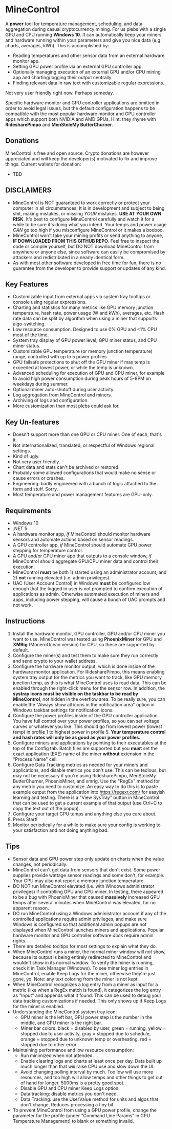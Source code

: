 # MineControl 

A **power** tool for temperature management, scheduling, and data aggregation during casual cryptocurrency mining. For us plebs with a single GPU and CPU running **Windows 10**. It can automatically keep your miners and hardware running within your parameters and give you nice data (e.g. charts, averages, kWh). This is accomplished by:
- Reading temperatures and other sensor data from an external hardware monitor app.
- Setting GPU power profile via an external GPU controller app.
- Optionally managing execution of an external GPU and/or CPU mining app and charting/logging their output centrally.
- Finding relevant data in raw text with customizable regular expressions.

Not very user friendly right now. Perhaps someday.

Specific hardware monitor and GPU controller applications are omitted in order to avoid legal issues, but the default configuration happens to be compatible with the most popular hardware monitor and GPU controller apps which support both NVIDIA and AMD GPUs. Hint: they rhyme with **RidesharePimpo** and **MenStoleMy ButterChurner**.

## Donations
MineControl is free and open source. Crypto donations are however appreciated and will keep the developer(s) motivated to fix and improve things. Current wallets for donation:
- TBD

## DISCLAIMERS

- MineControl is NOT guaranteed to work correctly or protect your computer in all circumstances. It is in development and subject to being shit, making mistakes, or missing *YOUR* mistakes. **USE AT YOUR OWN RISK**. It's best to configure MineControl carefully and watch it for a while to be sure it's doing what you intend. Your temps and power usage *CAN* go too high if you misconfigure MineControl or it makes a booboo.
- MineControl won't take your mining profits or send anything to anyone, **IF DOWNLOADED FROM THIS GITHUB REPO**. Feel free to inspect the code or compile yourself, but DO NOT download MineControl from anywhere or anyone else, since software can easily be compromised by attackers and redistributed in a nearly identical form.
- As with most other software developed in free time for fun, there is no guarantee from the developer to provide support or updates of any kind.

## Key Features

- Customizable input from external apps via system tray tooltips or console using regular expressions.
- Charting and statistics for many metrics like GPU memory junction temperature, hash rate, power usage (W and kWh), averages, etc. Hash rate data can be split by algorithm when using a miner that supports algo-switching.
- Low resource consumption. Designed to use 0% GPU and <1% CPU most of the time.
- System tray display of GPU power level, GPU miner status, and CPU miner status.
- Customizable GPU temperature (or memory junction temperature) range, controlled with up to 5 power profiles.
- GPU failsafe protections to shut off the GPU miner if max temp is exceeded at lowest power, or while the temp is unknown.
- Advanced scheduling for execution of GPU and CPU miner, for example to avoid high power consumption during peak hours of 5-8PM on weekdays during summer.
- Optional miner auto-shutoff during user activity.
- Log aggregation from MineControl and miners.
- Archiving of logs and configuration.
- More customization than most plebs could ask for.

## Key Un-features

- Doesn't support more than one GPU or CPU miner. One of each, that's it.
- Not internationalized, translated, or respectful of Windows regional settings.
- Kind of ugly.
- Not very user friendly.
- Chart data and stats can't be archived or restored.
- Probably some allowed configurations that would make no sense or cause errors or crashes.
- Engineering: badly engineered with a bunch of logic attached to the form and stuff. Sorry.
- Most temperature and power management features are GPU-only.

## Requirements

- Windows 10
- .NET 5
- A hardware monitor app, *if* MineControl should monitor hardware sensors and automate actions based on sensor readings.
- A GPU controller app, *if* MineControl should automate GPU power stepping for temperature control.
- A GPU and/or CPU miner app that outputs to a console window, *if* MineControl should aggregate GPU/CPU miner data and control their execution.
- MineControl **must** be both 1) started using an administrator account, and 2) **not** running elevated (i.e. admin privileges).
- UAC (User Account Control) in Windows **must** be configured low enough that the logged in user is not prompted to confirm execution of applications as admin. Otherwise automated execution of miners and apps, including power stepping, will cause a bunch of UAC prompts and not work.

## Instructions

1) Install the hardware monitor, GPU controller, GPU and/or CPU miner you want to use. MineControl was tested using **PhoenixMiner** for GPU and **XMRig** (MoneroOcean version) for CPU, so these are supported by default.
2) Configure the miner(s) and test them to make sure they run correctly and send crypto to your wallet address.
3) Configure the hardware monitor output, which is done inside of the hardware monitor application. For RidesharePimpo, this means enabling system tray output for the metrics you want to track, like GPU memory junction temp, as this is what MineControl uses to read data. This can be enabled through the right-click menu for the sensor row. In addition, the **systray icons must be visible on the taskbar to be read by MineControl**, not hidden in the overflow area. To be really sure, you can enable the "Always show all icons in the notification area" option in Windows taskbar settings for notification icons.
4) Configure the power profiles inside of the GPU controller application. You have full control over your power profiles, so you can set voltage curves or whatever you like. This should go from lowest power (lowest temp) in profile 1 to highest power in profile 5. **Your temperature control and hash rates will only be as good as your power profiles.**
5) Configure miners and applications by pointing to their executables at the top of the Config tab. Batch files are supported but you **must** set the exact application (EXE) name of the miner **without** extension in the "Process Name" cell.
6) Configure Data Tracking metrics as needed for your miners and applications, and disable metrics you don't use. This can be tedious, but may not be necessary if you're using RidesharePimpo, MenStoleMy ButterChurner, PhoenixMiner, and xmrig. Use the "RegEx" method for any metric you need to customize. An easy way to do this is to paste example output from the application into https://regexr.com/ for easyish learning and testing. There is a "View SysTray" button in MineControl that can be used to get a current example of that output (use Ctrl+C to copy the text out of the popup).
7) Configure your target GPU temps and anything else you care about.
8) Press Start!
9) Monitor periodically for a while to make sure your config is working to your satisfaction and not doing anything bad.

## Tips

- Sensor data and GPU power step only update on charts when the value changes, not periodically.
- MineControl can't get data from sensors that don't exist. Some power supplies provide wattage sensor readings and some don't, for example. Your GPU may also not report a memory junction temperature.
- DO NOT run MineControl elevated (i.e. with Windows administrator privileges) if controlling GPU and CPU miner. In testing, there appeared to be a bug with PhoenixMiner that caused **massively** increased GPU temps after several minutes when MineControl was elevated, for no apparent reason.
- DO run MineControl using a Windows administrator account if any of the controlled applications require admin privileges, and make sure Windows is configured so that additional admin popups are not displayed when MineControl launches miners and applications. Popular hardware monitor and GPU controller software *does* require admin rights.
- There are detailed tooltips for most settings to explain what they do.
- When MineControl runs a miner, the normal miner window will *not* show, because its output is being entirely redirected to MineControl and wouldn't show in its normal window. To verify the miner is running, check it in Task Manager (Windows). To see miner log entries in MineControl, enable Keep Logs for the miner, otherwise they're just gone, yo. Note: any text coloring from the miner is not kept.
- When MineControl recognizes a log entry from a miner as input for a metric (like when a RegEx match is found), it categorizes the log entry as "Input" and appends what it found. This can be used to debug your data tracking customizations if needed. This only shows up if Keep Logs for the miner is enabled.
- Understanding the MineControl system tray icon: 
  - GPU miner is the left bar, GPU power step is the number in the middle, and CPU miner is the right bar. 
  - Miner bar colors: black = disabled by user, green = running, yellow = stopped due to user activity, gray = stopped due to schedule, orange = stopped due to unknown temp or overheating, red = stopped due to other error.
- Maintaining performance and low resource consumption:
  - Run minimized when not attended.
  - Enable clearing logs and charts at least once per day. Data built up much longer than that *will* raise CPU use and slow down the UI.
  - Avoid changing polling interval by much. Too low will use more resources, and too high will allow temps and other things to get out of hand for longer. 5000ms is a pretty good spot.
  - Disable GPU and CPU miner Keep Logs option. 
  - Data tracking: disable metrics you don't need. 
  - Data Tracking: use the UserValue method for units and algos that don't change. Reduces processing a tiny bit.
- To prevent MineControl from using a GPU power profile, change the parameter for the profile (under "Command Line Params" in GPU Temperature Management) to blank or something invalid.
